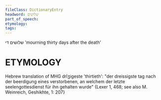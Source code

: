 ```yaml
---
fileClass: DictionaryEntry
headword: שלושים
part_of_speech: 
etymology: 
tags: 
---
```

שלושים
די
'mourning thirty days after the death'

ETYMOLOGY
===========
Hebrew translation of MHG drîʒigeste 'thirtieth': "der dreissigste tag nach der beerdigung eines verstorbenen, an welchem der letzte seelengottesdienst für ihn gehalten wurde" {Lexer 1, 468; see also M. Weinreich, Geshikhte, 1: 207}